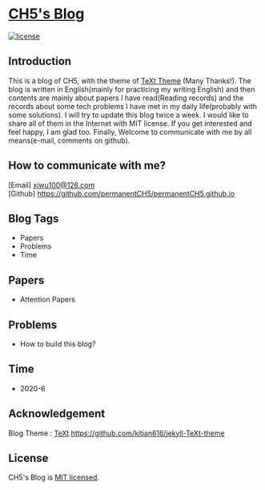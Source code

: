 # [CH5's Blog](https://github.com/permanentCH5/permanentCH5.github.io)

[![license](https://img.shields.io/badge/license-MIT-green)](https://github.com/permanentCH5/permanentCH5.github.io/blob/master/LICENSE)
<!-- ![TeXt Theme](https://raw.githubusercontent.com/kitian616/jekyll-TeXt-theme/master/screenshots/TeXt-home.jpg)
![TeXt Theme Details](https://raw.githubusercontent.com/kitian616/jekyll-TeXt-theme/master/screenshots/TeXt-layouts.png) -->
## Introduction
This is a blog of CH5, with the theme of [TeXt Theme](https://github.com/kitian616/jekyll-TeXt-theme)  (Many Thanks!). The blog is written in English(mainly for practicing my writing English) and then contents are mainly about papers I have read(Reading records) and the records about some tech problems I have met in my daily life(probably with some solutions). I will try to update this blog twice a week. I would like to share all of them in the Internet with MIT license. If you get interested and feel happy, I am glad too. Finally, Welcome to communicate with me by all means(e-mail, comments on github). 

## How to communicate with me?
[Email] xiwu100@126.com  
[Github] https://github.com/permanentCH5/permanentCH5.github.io

## Blog Tags
- Papers
- Problems
- Time

## Papers
- Attention Papers

## Problems
- How to build this blog?

## Time
- 2020-6

## Acknowledgement
Blog Theme : [TeXt](https://github.com/kitian616/jekyll-TeXt-theme) https://github.com/kitian616/jekyll-TeXt-theme  

## License

CH5's Blog is [MIT licensed](https://github.com/permanentCH5/permanentCH5.github.io/blob/master/LICENSE).

